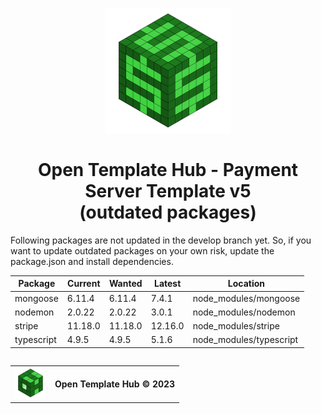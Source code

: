 <p align="center">
  <a href="https://opentemplatehub.com">
    <img src="https://raw.githubusercontent.com/open-template-hub/open-template-hub.github.io/master/assets/logo/server/payment-server-logo.png" alt="Logo" width=200>
  </a>
</p>


<h1 align="center">
Open Template Hub - Payment Server Template v5
  <br/>
(outdated packages)
</h1>

Following packages are not updated in the develop branch yet. So, if you want to update outdated packages on your own risk, update the package.json and install dependencies.

| Package | Current | Wanted | Latest | Location |
| --- | --- | --- | --- | --- |
| mongoose | 6.11.4 | 6.11.4 | 7.4.1 | node_modules/mongoose |
| nodemon | 2.0.22 | 2.0.22 | 3.0.1 | node_modules/nodemon |
| stripe | 11.18.0 | 11.18.0 | 12.16.0 | node_modules/stripe |
| typescript | 4.9.5 | 4.9.5 | 5.1.6 | node_modules/typescript |

<table align="right"><tr><td><a href="https://opentemplatehub.com"><img src="https://raw.githubusercontent.com/open-template-hub/open-template-hub.github.io/master/assets/logo/brand-logo.png" width="50px" alt="oth"/></a></td><td><b>Open Template Hub © 2023</b></td></tr></table>

